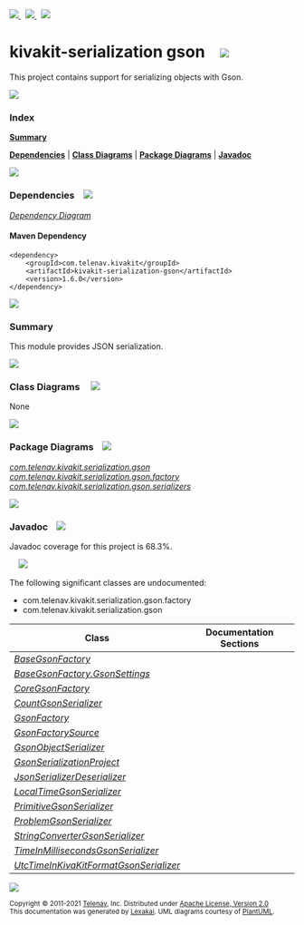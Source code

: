 [//]: # (start-user-text)

<a href="https://www.kivakit.org">
<img src="https://telenav.github.io/telenav-assets/images/icons/web-32.png" srcset="https://telenav.github.io/telenav-assets/images/icons/web-32-2x.png 2x"/>
</a>
&nbsp;
<a href="https://twitter.com/openkivakit">
<img src="https://telenav.github.io/telenav-assets/images/logos/twitter/twitter-32.png" srcset="https://telenav.github.io/telenav-assets/images/logos/twitter/twitter-32-2x.png 2x"/>
</a>
&nbsp;
<a href="https://kivakit.zulipchat.com">
<img src="https://telenav.github.io/telenav-assets/images/logos/zulip/zulip-32.png" srcset="https://telenav.github.io/telenav-assets/images/logos/zulip/zulip-32-2x.png 2x"/>
</a>

[//]: # (end-user-text)

# kivakit-serialization gson &nbsp;&nbsp; <img src="https://telenav.github.io/telenav-assets/images/icons//communicate-32.png" srcset="https://telenav.github.io/telenav-assets/images/icons//communicate-32-2x.png 2x"/>

This project contains support for serializing objects with Gson.

<img src="https://telenav.github.io/telenav-assets/images/icons/horizontal-line-512.png" srcset="https://telenav.github.io/telenav-assets/images/separators/horizontal-line-512-2x.png 2x"/>

### Index

[**Summary**](#summary)  

[**Dependencies**](#dependencies) | [**Class Diagrams**](#class-diagrams) | [**Package Diagrams**](#package-diagrams) | [**Javadoc**](#javadoc)

<img src="https://telenav.github.io/telenav-assets/images/icons/horizontal-line-512.png" srcset="https://telenav.github.io/telenav-assets/images/separators/horizontal-line-512-2x.png 2x"/>

### Dependencies <a name="dependencies"></a> &nbsp;&nbsp; <img src="https://telenav.github.io/telenav-assets/images/icons/dependencies-32.png" srcset="https://telenav.github.io/telenav-assets/images/icons/dependencies-32-2x.png 2x"/>

[*Dependency Diagram*](https://www.kivakit.org/1.6.0/lexakai/kivakit/kivakit-serialization/gson/documentation/diagrams/dependencies.svg)

#### Maven Dependency

    <dependency>
        <groupId>com.telenav.kivakit</groupId>
        <artifactId>kivakit-serialization-gson</artifactId>
        <version>1.6.0</version>
    </dependency>

<img src="https://telenav.github.io/telenav-assets/images/icons/horizontal-line-128.png" srcset="https://telenav.github.io/telenav-assets/images/separators/horizontal-line-128-2x.png 2x"/>

[//]: # (start-user-text)

### Summary <a name = "summary"></a>

This module provides JSON serialization.

[//]: # (end-user-text)

<img src="https://telenav.github.io/telenav-assets/images/icons/horizontal-line-128.png" srcset="https://telenav.github.io/telenav-assets/images/separators/horizontal-line-128-2x.png 2x"/>

### Class Diagrams <a name="class-diagrams"></a> &nbsp; &nbsp; <img src="https://telenav.github.io/telenav-assets/images/icons/diagram-40.png" srcset="https://telenav.github.io/telenav-assets/images/icons/diagram-40-2x.png 2x"/>

None

<img src="https://telenav.github.io/telenav-assets/images/icons/horizontal-line-128.png" srcset="https://telenav.github.io/telenav-assets/images/separators/horizontal-line-128-2x.png 2x"/>

### Package Diagrams <a name="package-diagrams"></a> &nbsp;&nbsp; <img src="https://telenav.github.io/telenav-assets/images/icons/box-32.png" srcset="https://telenav.github.io/telenav-assets/images/icons/box-32-2x.png 2x"/>

[*com.telenav.kivakit.serialization.gson*](https://www.kivakit.org/1.6.0/lexakai/kivakit/kivakit-serialization/gson/documentation/diagrams/com.telenav.kivakit.serialization.gson.svg)  
[*com.telenav.kivakit.serialization.gson.factory*](https://www.kivakit.org/1.6.0/lexakai/kivakit/kivakit-serialization/gson/documentation/diagrams/com.telenav.kivakit.serialization.gson.factory.svg)  
[*com.telenav.kivakit.serialization.gson.serializers*](https://www.kivakit.org/1.6.0/lexakai/kivakit/kivakit-serialization/gson/documentation/diagrams/com.telenav.kivakit.serialization.gson.serializers.svg)

<img src="https://telenav.github.io/telenav-assets/images/icons/horizontal-line-128.png" srcset="https://telenav.github.io/telenav-assets/images/separators/horizontal-line-128-2x.png 2x"/>

### Javadoc <a name="javadoc"></a> &nbsp;&nbsp; <img src="https://telenav.github.io/telenav-assets/images/icons/books-24.png" srcset="https://telenav.github.io/telenav-assets/images/icons/books-24-2x.png 2x"/>

Javadoc coverage for this project is 68.3%.  
  
&nbsp; &nbsp; <img src="https://telenav.github.io/telenav-assets/images/meter/meter-70-96.png" srcset="https://telenav.github.io/telenav-assets/images/meter/meter-70-96-2x.png 2x"/>


The following significant classes are undocumented:  

- com.telenav.kivakit.serialization.gson.factory  
- com.telenav.kivakit.serialization.gson

| Class | Documentation Sections |
|---|---|
| [*BaseGsonFactory*](https://www.kivakit.org/1.6.0/javadoc/kivakit/kivakit.serialization.gson///////////////////////////////////////////////////////////////.html) |  |  
| [*BaseGsonFactory.GsonSettings*](https://www.kivakit.org/1.6.0/javadoc/kivakit/kivakit.serialization.gson////////////////////////////////////////////////////////////////////////////.html) |  |  
| [*CoreGsonFactory*](https://www.kivakit.org/1.6.0/javadoc/kivakit/kivakit.serialization.gson///////////////////////////////////////////////////////////////.html) |  |  
| [*CountGsonSerializer*](https://www.kivakit.org/1.6.0/javadoc/kivakit/kivakit.serialization.gson///////////////////////////////////////////////////////////////////////.html) |  |  
| [*GsonFactory*](https://www.kivakit.org/1.6.0/javadoc/kivakit/kivakit.serialization.gson///////////////////////////////////////////////////////////.html) |  |  
| [*GsonFactorySource*](https://www.kivakit.org/1.6.0/javadoc/kivakit/kivakit.serialization.gson/////////////////////////////////////////////////////////////////.html) |  |  
| [*GsonObjectSerializer*](https://www.kivakit.org/1.6.0/javadoc/kivakit/kivakit.serialization.gson////////////////////////////////////////////////////////////.html) |  |  
| [*GsonSerializationProject*](https://www.kivakit.org/1.6.0/javadoc/kivakit/kivakit.serialization.gson////////////////////////////////////////////////////////////////.html) |  |  
| [*JsonSerializerDeserializer*](https://www.kivakit.org/1.6.0/javadoc/kivakit/kivakit.serialization.gson//////////////////////////////////////////////////////////////////////////.html) |  |  
| [*LocalTimeGsonSerializer*](https://www.kivakit.org/1.6.0/javadoc/kivakit/kivakit.serialization.gson///////////////////////////////////////////////////////////////////////////.html) |  |  
| [*PrimitiveGsonSerializer*](https://www.kivakit.org/1.6.0/javadoc/kivakit/kivakit.serialization.gson///////////////////////////////////////////////////////////////.html) |  |  
| [*ProblemGsonSerializer*](https://www.kivakit.org/1.6.0/javadoc/kivakit/kivakit.serialization.gson/////////////////////////////////////////////////////////////////////////.html) |  |  
| [*StringConverterGsonSerializer*](https://www.kivakit.org/1.6.0/javadoc/kivakit/kivakit.serialization.gson/////////////////////////////////////////////////////////////////////////////////.html) |  |  
| [*TimeInMillisecondsGsonSerializer*](https://www.kivakit.org/1.6.0/javadoc/kivakit/kivakit.serialization.gson////////////////////////////////////////////////////////////////////////////////////.html) |  |  
| [*UtcTimeInKivaKitFormatGsonSerializer*](https://www.kivakit.org/1.6.0/javadoc/kivakit/kivakit.serialization.gson////////////////////////////////////////////////////////////////////////////////////////.html) |  |  

[//]: # (start-user-text)



[//]: # (end-user-text)

<img src="https://telenav.github.io/telenav-assets/images/icons/horizontal-line-512.png" srcset="https://telenav.github.io/telenav-assets/images/separators/horizontal-line-512-2x.png 2x"/>

<sub>Copyright &#169; 2011-2021 [Telenav](https://telenav.com), Inc. Distributed under [Apache License, Version 2.0](LICENSE)</sub>  
<sub>This documentation was generated by [Lexakai](https://lexakai.org). UML diagrams courtesy of [PlantUML](https://plantuml.com).</sub>
